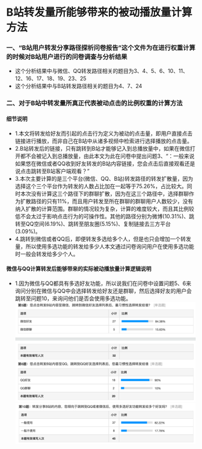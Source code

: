 # B站转发量所能够带来的被动播放量计算方法
### 一、“B站用户转发分享路径探析问卷报告”这个文件为在进行权重计算的时候对B站用户进行的问卷调查与分析结果
* 这个分析结果中与微信、QQ转发路径相关的题目为3、4、5、6、10、11、12、16、17、18、19、23、25
* 这个分析结果中与B站转发路径相关的题目为4、7、24

### 二、对于B站中转发量所真正代表被动点击的比例权重的计算方法
#### 细节说明
* 1.本文将转发给好友而引起的点击行为定义为被动的点击量，即用户直接点击链接进行播放，而非自己在B站中从诸多视频中检索进行选择播放的点击量。
* 2.B站转发后的链接，只有跳转到B站才能够记入到总播放量中，如果在微信打开都不会被记入到总播放量，由此本文为此在问卷中提出问题3、“：一般来说如果悠在微信或者QQ收到好友转发的B站内容链接，您会点击后直接观看还是说点击跳转至B站客户端观看？”
* 3.本次主要计算的是三个平台(微信、QQ、B站)转发路径的转发扩散量，因为选择这个三个平台作为转发的人数占比加在一起等于75.26%，占比较大。同时本次没有计算这三个路径下的群聊扩散，因为在这三个路径中，选择群聊作为扩散路径的只有11%，而且用户转发至所在群聊的群聊用户人数较少，没有纳入扩散的计算范围。群聊的情况较为复杂，计算的难度较大，而且其比例较低不会太过于影响点击行为的可操作性。其他的路径分别为微博(10.31%)、跳转至QQ空间(6.19%)、跳转至朋友圈(5.15%)、复制链接去三方平台(3.09%)。
* 4.跳转到微信或者QQ后，即便转发多选给多个人，但是也只会增加一个转发量，所以使用多选功能的转发给多少人本文通过问卷询问用户在使用多选功能时一般会转发给多少个人。
#### 微信与QQ计算转发后能够带来的实际被动播放量计算逻辑说明
* 1.因为微信与QQ都具有多选好友功能，所以说我们在问卷中设置问题5、6来询问分别在微信与QQ中会选择转发给好友还是群聊，然后选择好友的用户会跳转至问题10，来询问他们是否会使用多选功能。
  ![Image text](https://github.com/zwf19980319/image-questionnaire/blob/main/%E7%AC%AC5%E3%80%816%E9%A2%98.png)
  ![Image text](https://github.com/zwf19980319/image-questionnaire/blob/main/%E7%AC%AC10%E9%A2%98.png)

